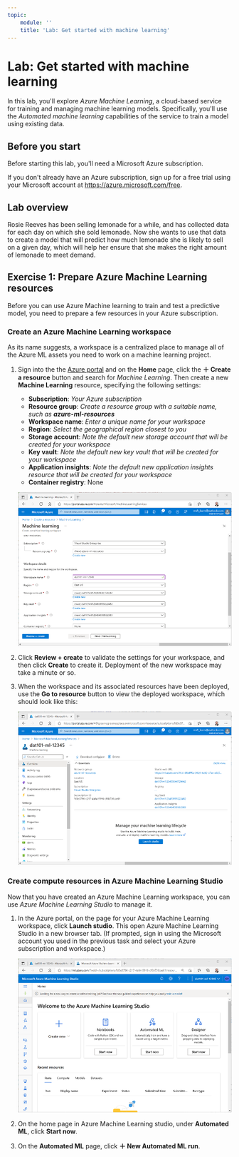 ```yaml
---
topic:
    module: ''
    title: 'Lab: Get started with machine learning'
---
```


# Lab: Get started with machine learning

In this lab, you'll explore *Azure Machine Learning*, a cloud-based service for training and managing machine learning models. Specifically, you'll use the *Automated machine learning* capabilities of the service to train a model using existing data.

## Before you start

Before starting this lab, you'll need a Microsoft Azure subscription.

If you don't already have an Azure subscription, sign up for a free trial using your Microsoft account at <a href="https://azure.microsoft.com/free/" target="_blank" rel="noopener noreferrer">https://azure.microsoft.com/free</a>.

## Lab overview

Rosie Reeves has been selling lemonade for a while, and has collected data for each day on which she sold lemonade. Now she wants to use that data to create a model that will predict how much lemonade she is likely to sell on a given day, which will help her ensure that she makes the right amount of lemonade to meet demand.

## Exercise 1: Prepare Azure Machine Learning resources

Before you can use Azure Machine learning to train and test a predictive model, you need to prepare a few resources in your Azure subscription.

### Create an Azure Machine Learning workspace

As its name suggests, a workspace is a centralized place to manage all of the Azure ML assets you need to work on a machine learning project.

1. Sign into the the <a href="https://portal.azure.com" target="_blank" rel="noopener noreferrer">Azure portal</a> and on the **Home** page, click the **&#65291; Create a resource** button and search for *Machine Learning*. Then create a new **Machine Learning** resource, specifying the following settings:

    - **Subscription**: *Your Azure subscription*
    - **Resource group**: *Create a resource group with a suitable name, such as **azure-ml-resources***
    - **Workspace name**: *Enter a unique name for your workspace*
    - **Region**: *Select the geographical region closest to you*
    - **Storage account**: *Note the default new storage account that will be created for your workspace*
    - **Key vault**: *Note the default new key vault that will be created for your workspace*
    - **Application insights**: *Note the default new application insights resource that will be created for your workspace*
    - **Container registry**: None

    ![Creating an Azure Machine Learning workspace in the Azure portal](./images/create-aml-workspace.png)

2. Click **Review + create** to validate the settings for your workspace, and then click **Create** to create it. Deployment of the new workspace may take a minute or so.
3. When the workspace and its associated resources have been deployed, use the **Go to resource** button to view the deployed workspace, which should look like this:

    ![An Azure Machine Learning workspace in the Azure portal](./images/azure-ml-workspace-resource.png)

### Create compute resources in Azure Machine Learning Studio

Now that you have created an Azure Machine Learning workspace, you can use *Azure Machine Learning Studio* to manage it.

1. In the Azure portal, on the page for your Azure Machine Learning workspace, click **Launch studio**. This open Azure Machine Learning Studio in a new browser tab. (If prompted, sign in using the Microsoft account you used in the previous task and select your Azure subscription and workspace.)

    ![Azure Machine Learning Studio](./images/azure-ml-studio.png)

2. On the home page in Azure Machine Learning studio, under **Automated ML**, click **Start now**.
3. On the **Automated ML** page, click **&#65291; New Automated ML run**.